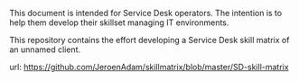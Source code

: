 This document is intended for Service Desk operators.
The intention is to help them develop their skillset managing IT environments.

This repository contains the effort developing a Service Desk skill matrix of an unnamed client.

url: https://github.com/JeroenAdam/skillmatrix/blob/master/SD-skill-matrix
